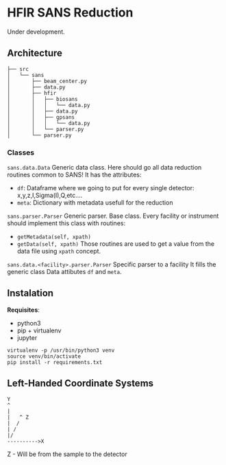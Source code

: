 # HFIR SANS Reduction

Under development.


## Architecture

```
├── src
│   └── sans
│       ├── beam_center.py
│       ├── data.py
│       ├── hfir
│       │   ├── biosans
│       │   │   └── data.py
│       │   ├── data.py
│       │   ├── gpsans
│       │   │   └── data.py
│       │   └── parser.py
│       └── parser.py
```

### Classes

`sans.data.Data`
Generic data class. 
Here should go all data reduction routines common to SANS!
It has the attributes:
- `df`: Dataframe where we going to put for every single detector: x,y,z,I,Sigma(I),Q,etc....
- `meta`: Dictionary with metadata usefull for the reduction

`sans.parser.Parser`
Generic parser. Base class. Every facility or instrument should implement this class with routines:
- `getMetadata(self, xpath)`
- `getData(self, xpath)`
Those routines are used to get a value from the data file using `xpath` concept.

`sans.data.<facility>.parser.Parser`
Specific parser to a facility
It fills the generic class Data attibutes `df` and `meta`.

## Instalation

**Requisites**:
- python3
- pip + virtualenv
- jupyter


```
virtualenv -p /usr/bin/python3 venv
source venv/bin/activate
pip install -r requirements.txt
```

## Left-Handed Coordinate Systems

```
Y
^
|
|   ^ Z
|  /
| /
|/
---------->X
```

Z - Will be from the sample to the detector


